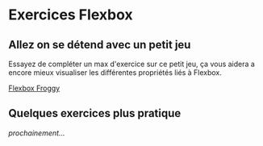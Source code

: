 # Exercices Flexbox

## Allez on se détend avec un petit jeu

Essayez de compléter un max d'exercice sur ce petit jeu, ça vous aidera a encore mieux visualiser les différentes propriétés liés à Flexbox.

[Flexbox Froggy](https://flexboxfroggy.com/#fr)

## Quelques exercices plus pratique

*prochainement...*